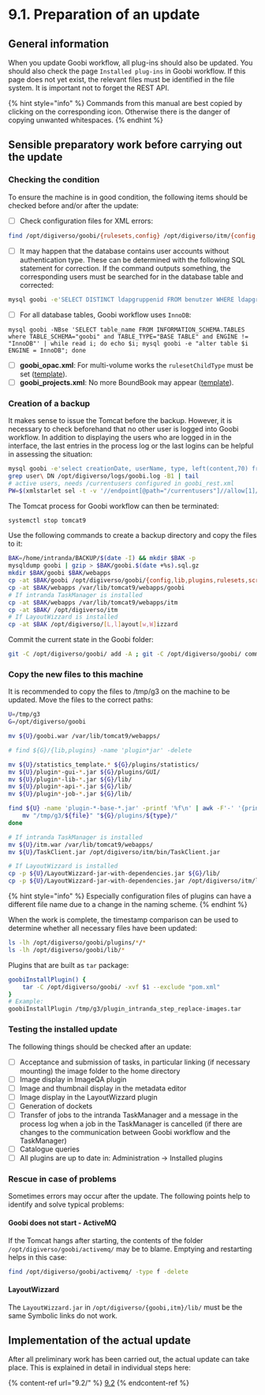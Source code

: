 # 9.1. Preparation of an update

## General information

When you update Goobi workflow, all plug-ins should also be updated. You should also check the page `Installed plug-ins` in Goobi workflow. If this page does not yet exist, the relevant files must be identified in the file system. It is important not to forget the REST API.

{% hint style="info" %}
Commands from this manual are best copied by clicking on the corresponding icon. Otherwise there is the danger of copying unwanted whitespaces.
{% endhint %}

## Sensible preparatory work before carrying out the update

### Checking the condition

To ensure the machine is in good condition, the following items should be checked before and/or after the update:

* [ ] Check configuration files for XML errors:

```bash
find /opt/digiverso/goobi/{rulesets,config} /opt/digiverso/itm/{config,templates} /etc/tomcat9  -name "*.xml" -exec xmllint --noout {} \;
```

* [ ] It may happen that the database contains user accounts without authentication type. These can be determined with the following SQL statement for correction. If the command outputs something, the corresponding users must be searched for in the database table and corrected:

```bash
mysql goobi -e'SELECT DISTINCT ldapgruppenid FROM benutzer WHERE ldapgruppenid NOT IN (SELECT ldapgruppenid FROM ldapgruppen) OR ldapgruppenid IS NULL'
```

* [ ] For all database tables, Goobi workflow uses `InnoDB`:

```
mysql goobi -NBse 'SELECT table_name FROM INFORMATION_SCHEMA.TABLES where TABLE_SCHEMA="goobi" and TABLE_TYPE="BASE TABLE" and ENGINE != "InnoDB"' | while read i; do echo $i; mysql goobi -e "alter table $i ENGINE = InnoDB"; done
```

* [ ] **goobi\_opac.xml**: For multi-volume works the `rulesetChildType` must be set ([template](https://github.com/intranda/goobi-workflow/blob/master/Goobi/install/config/goobi\_opac.xml#L36)).
* [ ] **goobi\_projects.xml**: No more BoundBook may appear ([template](https://github.com/intranda/goobi-workflow/blob/master/Goobi/install/config/goobi\_projects.xml)).

### Creation of a backup

It makes sense to issue the Tomcat before the backup. However, it is necessary to check beforehand that no other user is logged into Goobi workflow. In addition to displaying the users who are logged in in the interface, the last entries in the process log or the last logins can be helpful in assessing the situation:

```bash
mysql goobi -e'select creationDate, userName, type, left(content,70) from journal order by creationDate desc limit 30'
grep user\ DN /opt/digiverso/logs/goobi.log -B1 | tail
# active users, needs /currentusers configured in goobi_rest.xml
PW=$(xmlstarlet sel -t -v '//endpoint[@path="/currentusers"]//allow[1]/@token' -n /opt/digiverso/goobi/config/goobi_rest.xml) && curl -X GET -H "token: $PW" localhost:8080/goobi/api/currentusers -s | jq
```

The Tomcat process for Goobi workflow can then be terminated:

```bash
systemctl stop tomcat9
```

Use the following commands to create a backup directory and copy the files to it:

```bash
BAK=/home/intranda/BACKUP/$(date -I) && mkdir $BAK -p
mysqldump goobi | gzip > $BAK/goobi.$(date +%s).sql.gz
mkdir $BAK/goobi $BAK/webapps
cp -at $BAK/goobi /opt/digiverso/goobi/{config,lib,plugins,rulesets,scripts,static_assets,xslt}
cp -at $BAK/webapps /var/lib/tomcat9/webapps/goobi
# If intranda TaskManager is installed
cp -at $BAK/webapps /var/lib/tomcat9/webapps/itm
cp -at $BAK/ /opt/digiverso/itm
# If LayoutWizzard is installed
cp -at $BAK /opt/digiverso/[L,l]ayout[w,W]izzard
```

Commit the current state in the Goobi folder:

```bash
git -C /opt/digiverso/goobi/ add -A ; git -C /opt/digiverso/goobi/ commit -a -m 'pre update'
```

### Copy the new files to this machine

It is recommended to copy the files to /tmp/g3 on the machine to be updated. Move the files to the correct paths:

```bash
U=/tmp/g3
G=/opt/digiverso/goobi

mv ${U}/goobi.war /var/lib/tomcat9/webapps/

# find ${G}/{lib,plugins} -name 'plugin*jar' -delete

mv ${U}/statistics_template.* ${G}/plugins/statistics/
mv ${U}/plugin*-gui-*.jar ${G}/plugins/GUI/
mv ${U}/plugin*-lib-*.jar ${G}/lib/
mv ${U}/plugin*-api-*.jar ${G}/lib/
mv ${U}/plugin*-job-*.jar ${G}/lib/

find ${U} -name 'plugin-*-base-*.jar' -printf '%f\n' | awk -F'-' '{print $0"\t"$2}' | while read -r file type; do
    mv "/tmp/g3/${file}" "${G}/plugins/${type}/"
done

# If intranda TaskManager is installed
mv ${U}/itm.war /var/lib/tomcat9/webapps/
mv ${U}/TaskClient.jar /opt/digiverso/itm/bin/TaskClient.jar

# If LayoutWizzard is installed
cp -p ${U}/LayoutWizzard-jar-with-dependencies.jar ${G}/lib/
cp -p ${U}/LayoutWizzard-jar-with-dependencies.jar /opt/digiverso/itm/lib/
```

{% hint style="info" %}
Especially configuration files of plugins can have a different file name due to a change in the naming scheme.
{% endhint %}

When the work is complete, the timestamp comparison can be used to determine whether all necessary files have been updated:

```bash
ls -lh /opt/digiverso/goobi/plugins/*/*
ls -lh /opt/digiverso/goobi/lib/*
```

Plugins that are built as `tar` package:

```bash
goobiInstallPlugin() {
    tar -C /opt/digiverso/goobi/ -xvf $1 --exclude "pom.xml"
}
# Example:
goobiInstallPlugin /tmp/g3/plugin_intranda_step_replace-images.tar
```

### Testing the installed update

The following things should be checked after an update:

* [ ] Acceptance and submission of tasks, in particular linking (if necessary mounting) the image folder to the home directory
* [ ] Image display in ImageQA plugin
* [ ] Image and thumbnail display in the metadata editor
* [ ] Image display in the LayoutWizzard plugin
* [ ] Generation of dockets
* [ ] Transfer of jobs to the intranda TaskManager and a message in the process log when a job in the TaskManager is cancelled (if there are changes to the communication between Goobi workflow and the TaskManager)
* [ ] Catalogue queries
* [ ] All plugins are up to date in: Administration -> Installed plugins

### Rescue in case of problems

Sometimes errors may occur after the update. The following points help to identify and solve typical problems:

#### Goobi does not start - ActiveMQ

If the Tomcat hangs after starting, the contents of the folder `/opt/digiverso/goobi/activemq/` may be to blame. Emptying and restarting helps in this case:

```bash
find /opt/digiverso/goobi/activemq/ -type f -delete
```

#### **LayoutWizzard**

The `LayoutWizzard.jar` in `/opt/digiverso/{goobi,itm}/lib/` must be the same Symbolic links do not work.

## Implementation of the actual update

After all preliminary work has been carried out, the actual update can take place. This is explained in detail in individual steps here:

{% content-ref url="9.2/" %}
[9.2](9.2/)
{% endcontent-ref %}
